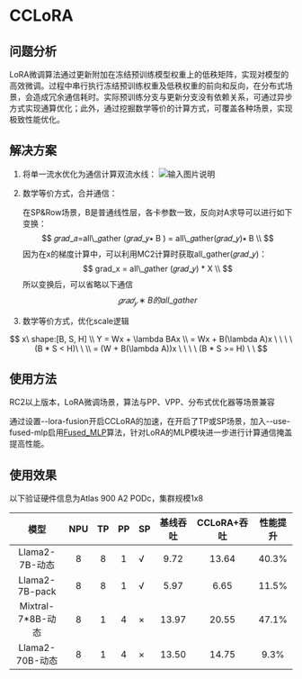 # CCLoRA

## 问题分析

LoRA微调算法通过更新附加在冻结预训练模型权重上的低秩矩阵，实现对模型的高效微调。过程中串行执行冻结预训练权重及低秩权重的前向和反向，在分布式场景，会造成冗余通信耗时。实际预训练分支与更新分支没有依赖关系，可通过异步方式实现通算优化；此外，通过挖掘数学等价的计算方式，可覆盖各种场景，实现极致性能优化。

## 解决方案

1. 将单一流水优化为通信计算双流水线：
![输入图片说明](https://foruda.gitee.com/images/1722944695028060121/d24c8bcf_8362322.png "CCLoRA.png")

2. 数学等价方式，合并通信：

   在SP&Row场景，B是普通线性层，各卡参数一致，反向对A求导可以进行如下变换：
   $$
   𝑔𝑟𝑎𝑑_𝑎=all\_𝑔ather (𝑔𝑟𝑎𝑑_𝑦∗ B ) = all\_𝑔ather(𝑔𝑟𝑎𝑑_𝑦)∗ B \\
   $$
   因为在x的梯度计算中，可以利用MC2计算时获取all\_gather(𝑔𝑟𝑎𝑑_𝑦)：
   $$
   grad_x = all\_𝑔ather (𝑔𝑟𝑎𝑑_𝑦) * X \\
   $$
   所以变换后，可以省略以下通信
   $$
   𝑔𝑟𝑎𝑑_𝑦∗ B的all\_gather
   $$
   
3. 数学等价方式，优化scale逻辑

$$
  x\ shape:[B, S, H] \\ 
  Y = Wx + \lambda BAx \\
  = Wx + B(\lambda A)x   \ \ \ \  (B * S < H)\ \  \\
  = (W + B(\lambda A))x   \ \ \ \  (B * S >= H)   \ \
$$


## 使用方法

RC2以上版本，LoRA微调场景，算法与PP、VPP、分布式优化器等场景兼容

通过设置--lora-fusion开启CCLoRA的加速，在开启了TP或SP场景，加入--use-fused-mlp启用[Fused_MLP](./fused_mlp.md)算法，针对LoRA的MLP模块进一步进行计算通信掩盖提高性能。

## 使用效果

以下验证硬件信息为Atlas 900 A2 PODc，集群规模1x8

|       模型        | NPU  |  TP  |  PP  | SP   | 基线吞吐 | CCLoRA+吞吐 | 性能提升 |
| :---------------: | :--: | :--: | :--: | ---- | :------: | :---------: | :------: |
|  Llama2-7B-动态   |  8   |  8   |  1   | √    |   9.72   |    13.64    |  40.3%   |
|  Llama2-7B-pack   |  8   |  8   |  1   | √    |   5.97   |    6.65     |  11.5%   |
| Mixtral-7*8B-动态 |  8   |  1   |  4   | ×    |  13.97   |    20.55    |  47.1%   |
|  Llama2-70B-动态  |  8   |  1   |  4   | ×    |  13.50   |    14.75    |   9.3%   |